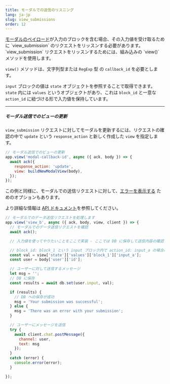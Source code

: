 ```yaml
---
title: モーダルでの送信のリスニング
lang: ja-jp
slug: view_submissions
order: 12
---
```


<div class="section-content">
<a href="https://api.slack.com/reference/block-kit/views">モーダルのペイロード</a>が入力のブロックを含む場合、その入力値を受け取るために `view_submission` のリクエストをリッスンする必要があります。`view_submission` リクエストをリッスンするためには、組み込みの `view()` メソッドを使用します。

`view()` メソッドは、文字列型または `RegExp` 型 の `callback_id` を必要とします。

`input` ブロックの値は `state` オブジェクトを参照することで取得できます。`state` 内には `values` というオブジェクトがあり、これは `block_id` と一意な `action_id` に紐づける形で入力値を保持しています。

---

##### モーダル送信でのビューの更新

`view_submission` リクエストに対してモーダルを更新するには、リクエストの確認の中で `update` という `response_action` と新しく作成した `view` を指定します。

```javascript
// モーダル送信でのビューの更新
app.view('modal-callback-id', async ({ ack, body }) => {
  await ack({
    response_action: 'update',
    view: buildNewModalView(body),
  });
});
```
この例と同様に、モーダルでの送信リクエストに対して、[エラーを表示する](https://api.slack.com/surfaces/modals/using#displaying_errors) ためのオプションもあります。

より詳細な情報は <a href="https://api.slack.com/surfaces/modals/using#interactions">API ドキュメント</a>を参照してください。
</div>

```javascript
// モーダルでのデータ送信リクエストを処理します
app.view('view_b', async ({ ack, body, view, client }) => {
  // モーダルでのデータ送信リクエストを確認
  await ack();

  // 入力値を使ってやりたいことをここで実装 - ここでは DB に保存して送信内容の確認を送っている

  // block_id: block_1 という input ブロック内で action_id: input_a の場合の入力
  const val = view['state']['values']['block_1']['input_a'];
  const user = body['user']['id'];

  // ユーザーに対して送信するメッセージ
  let msg = '';
  // DB に保存
  const results = await db.set(user.input, val);

  if (results) {
    // DB への保存が成功
    msg = 'Your submission was successful';
  } else {
    msg = 'There was an error with your submission';
  }

  // ユーザーにメッセージを送信
  try {
    await client.chat.postMessage({
      channel: user,
      text: msg
    });
  }
  catch (error) {
    console.error(error);
  }

});
```
